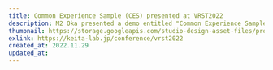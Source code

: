 ```yaml
---
title: Common Experience Sample (CES) presented at VRST2022
description: M2 Oka presented a demo entitled "Common Experience Sample 1.0 Developing a sample for comparing the characteristics of haptic displays" at the 28th ACM Symposium on Virtual Reality Software and Technology (VRST2022). Common Experience Sample 1.0 Developing a sample for comparing the characteristics of haptic displays.
thumbnail: https://storage.googleapis.com/studio-design-asset-files/projects/wQOVXEVxaD/s-2400x1800_v-frms_webp_73ff30e6-fd50-492c-8c19-e964dec18f92.webp
exlink: https://keita-lab.jp/conference/vrst2022
created_at: 2022.11.29
updated_at:
---
```

